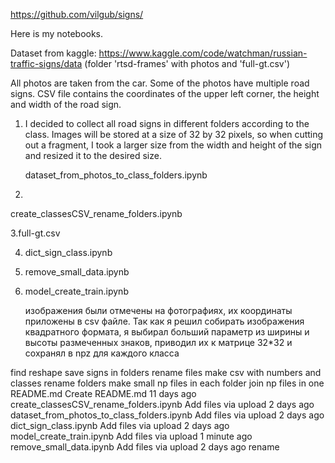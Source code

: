 https://github.com/vilgub/signs/

Here is my notebooks.

Dataset from kaggle: https://www.kaggle.com/code/watchman/russian-traffic-signs/data
                     (folder 'rtsd-frames' with photos and 'full-gt.csv')

All photos are taken from the car. Some of the photos have multiple road signs. 
CSV file contains the coordinates of the upper left corner, the height and width of the road sign.

1. I decided to collect all road signs in different folders according to the class. 
Images will be stored at a size of 32 by 32 pixels, so when cutting out a fragment, 
I took a larger size from the width and height of the sign and resized it to the desired size.

    dataset_from_photos_to_class_folders.ipynb

2. 

create_classesCSV_rename_folders.ipynb

3.full-gt.csv

4. dict_sign_class.ipynb


5. remove_small_data.ipynb


6. model_create_train.ipynb

    изображения были отмечены на фотографиях, их координаты приложены в csv файле. 
    Так как я решил собирать изображения квадратного формата, я выбирал больший параметр из ширины и высоты размеченных знаков, 
    приводил их к матрице 32*32 и сохранял в npz для каждого класса

find reshape save signs in folders
rename files
make csv with numbers and classes
rename folders
make small np files in each folder
join np files in one
 README.md
Create README.md
11 days ago
create_classesCSV_rename_folders.ipynb
Add files via upload
2 days ago
dataset_from_photos_to_class_folders.ipynb
Add files via upload
2 days ago
dict_sign_class.ipynb
Add files via upload
2 days ago
model_create_train.ipynb
Add files via upload
1 minute ago
remove_small_data.ipynb
Add files via upload
2 days ago
rename 



